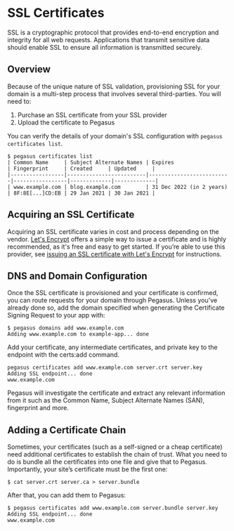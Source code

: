 # SSL Certificates

SSL is a cryptographic protocol that provides end-to-end encryption and
integrity for all web requests. Applications that transmit sensitive data should
enable SSL to ensure all information is transmitted securely.

## Overview

Because of the unique nature of SSL validation, provisioning SSL for your domain
is a multi-step process that involves several third-parties. You will need to:

1. Purchase an SSL certificate from your SSL provider
1. Upload the certificate to Pegasus

You can verify the details of your domain's SSL configuration with `pegasus certificates list`.

```
$ pegasus certificates list
| Common Name     | Subject Alternate Names | Expires                  | Fingerprint     | Created     | Updated     |
|-----------------|-------------------------|--------------------------|-----------------|-------------|-------------|
| www.example.com | blog.example.com        | 31 Dec 2022 (in 2 years) | 8F:8E[...]CD:EB | 29 Jan 2021 | 30 Jan 2021 |
```

## Acquiring an SSL Certificate

Acquiring an SSL certificate varies in cost and process depending on the vendor.
[Let's Encrypt](https://letsencrypt.org/) offers a simple way to issue a
certificate and is highly recommended, as it's free and easy to get started. If
you’re able to use this provider, see [issuing an SSL certificate with Let's
Encrypt](https://letsencrypt.org/getting-started/) for instructions.

## DNS and Domain Configuration

Once the SSL certificate is provisioned and your certificate is confirmed, you
can route requests for your domain through Pegasus. Unless you've already done
so, add the domain specified when generating the Certificate Signing Request to
your app with:

```
$ pegasus domains add www.example.com
Adding www.example.com to example-app... done
```

Add your certificate, any intermediate certificates, and private key to the endpoint with the certs:add command.

```
pegasus certificates add www.example.com server.crt server.key
Adding SSL endpoint... done
www.example.com
```

Pegasus will investigate the certificate and extract any relevant information
from it such as the Common Name, Subject Alternate Names (SAN), fingerprint and
more.

## Adding a Certificate Chain

Sometimes, your certificates (such as a self-signed or a cheap certificate) need
additional certificates to establish the chain of trust. What you need to do is
bundle all the certificates into one file and give that to Pegasus. Importantly,
your site’s certificate must be the first one:

```
$ cat server.crt server.ca > server.bundle
```

After that, you can add them to Pegasus:

```
$ pegasus certificates add www.example.com server.bundle server.key
Adding SSL endpoint... done
www.example.com
```
